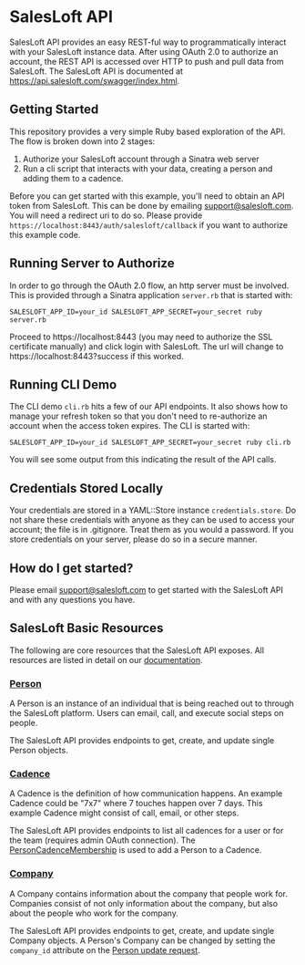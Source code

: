 # SalesLoft API

SalesLoft API provides an easy REST-ful way to programmatically interact with your SalesLoft
instance data. After using OAuth 2.0 to authorize an account, the REST API is accessed over
HTTP to push and pull data from SalesLoft. The SalesLoft API is documented at
https://api.salesloft.com/swagger/index.html.

## Getting Started

This repository provides a very simple Ruby based exploration of the API. The flow is broken down
into 2 stages:

1. Authorize your SalesLoft account through a Sinatra web server
2. Run a cli script that interacts with your data, creating a person and adding them to a cadence.

Before you can get started with this example, you'll need to obtain an API token from SalesLoft. This
can be done by emailing [support@salesloft.com](mailto:support@salesloft.com). You will need a redirect uri to do so. Please
provide `https://localhost:8443/auth/salesloft/callback` if you want to authorize this example code.

## Running Server to Authorize

In order to go through the OAuth 2.0 flow, an http server must be involved. This is provided through a
Sinatra application `server.rb` that is started with:

```
SALESLOFT_APP_ID=your_id SALESLOFT_APP_SECRET=your_secret ruby server.rb
```

Proceed to https://localhost:8443 (you may need to authorize the SSL certificate manually) and click
login with SalesLoft. The url will change to https://localhost:8443?success if this worked.

## Running CLI Demo

The CLI demo `cli.rb` hits a few of our API endpoints. It also shows how to manage your refresh token
so that you don't need to re-authorize an account when the access token expires. The CLI is started with:

```
SALESLOFT_APP_ID=your_id SALESLOFT_APP_SECRET=your_secret ruby cli.rb
```

You will see some output from this indicating the result of the API calls.

## Credentials Stored Locally

Your credentials are stored in a YAML::Store instance `credentials.store`. Do not share these credentials with
anyone as they can be used to access your account; the file is in .gitignore. Treat them as you would a password.
If you store credentials on your server, please do so in a secure manner.

## How do I get started?

Please email [support@salesloft.com](mailto:support@salesloft.com) to get started with the SalesLoft API and with any questions you have.

## SalesLoft Basic Resources

The following are core resources that the SalesLoft API exposes. All resources are listed in detail on our [documentation](https://api.salesloft.com/swagger/index.html).

### [Person](https://api.salesloft.com/swagger/index.html#!/People/PublicApi_V1_People_create)

A Person is an instance of an individual that is being reached out to through the SalesLoft platform. Users can email, call, and execute social steps on people.

The SalesLoft API provides endpoints to get, create, and update single Person objects.

### [Cadence](https://api.salesloft.com/swagger/index.html#!/Cadences/PublicApi_V1_Cadences_index)

A Cadence is the definition of how communication happens. An example Cadence could be "7x7" where 7 touches happen over 7 days. This example Cadence might consist of call, email, or other steps.

The SalesLoft API provides endpoints to list all cadences for a user or for the team (requires admin OAuth connection). The [PersonCadenceMembership](https://api.salesloft.com/swagger/index.html#!/Person_Cadence_Memberships/PublicApi_V1_PersonCadenceMemberships_index) is used to add a Person to a Cadence.

### [Company](https://api.salesloft.com/swagger/index.html#!/Companies/PublicApi_V1_Companies_create)

A Company contains information about the company that people work for. Companies consist of not only information about the company, but also about the people who work for the company.

The SalesLoft API provides endpoints to get, create, and update single Company objects. A Person's Company can be changed by setting the `company_id` attribute on the [Person update request](https://api.salesloft.com/swagger/index.html#!/People/PublicApi_V1_People_update).
